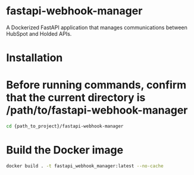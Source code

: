 # fastapi-webhook-manager
A Dockerized FastAPI application that manages communications between HubSpot and Holded APIs.

# Installation

# Before running commands, confirm that the current directory is /path/to/fastapi-webhook-manager
```bash
cd {path_to_project}/fastapi-webhook-manager
```

# Build the Docker image
```bash
docker build . -t fastapi_webhook_manager:latest --no-cache
```